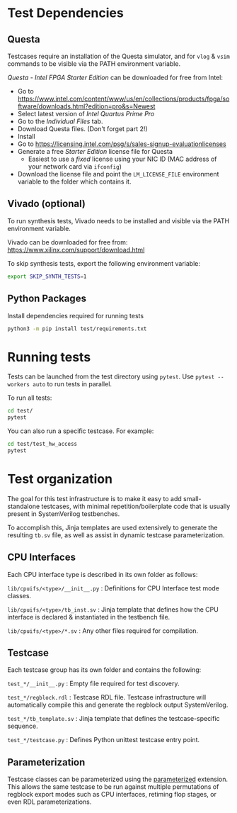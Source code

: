 
# Test Dependencies

## Questa

Testcases require an installation of the Questa simulator, and for `vlog` & `vsim`
commands to be visible via the PATH environment variable.

*Questa - Intel FPGA Starter Edition* can be downloaded for free from Intel:
* Go to https://www.intel.com/content/www/us/en/collections/products/fpga/software/downloads.html?edition=pro&s=Newest
* Select latest version of *Intel Quartus Prime Pro*
* Go to the *Individual Files* tab.
* Download Questa files. (Don't forget part 2!)
* Install
* Go to https://licensing.intel.com/psg/s/sales-signup-evaluationlicenses
* Generate a free *Starter Edition* license file for Questa
    * Easiest to use a *fixed* license using your NIC ID (MAC address of your network card via `ifconfig`)
* Download the license file and point the `LM_LICENSE_FILE` environment variable to the folder which contains it.


## Vivado (optional)

To run synthesis tests, Vivado needs to be installed and visible via the PATH environment variable.

Vivado can be downloaded for free from: https://www.xilinx.com/support/download.html

To skip synthesis tests, export the following environment variable:
```bash
export SKIP_SYNTH_TESTS=1
```



## Python Packages
Install dependencies required for running tests

```bash
python3 -m pip install test/requirements.txt
```



# Running tests

Tests can be launched from the test directory using `pytest`.
Use `pytest --workers auto` to run tests in parallel.

To run all tests:
```bash
cd test/
pytest
```

You can also run a specific testcase. For example:
```bash
cd test/test_hw_access
pytest
```



# Test organization

The goal for this test infrastructure is to make it easy to add small-standalone
testcases, with minimal repetition/boilerplate code that is usually present in
SystemVerilog testbenches.

To accomplish this, Jinja templates are used extensively to generate the
resulting `tb.sv` file, as well as assist in dynamic testcase parameterization.



## CPU Interfaces
Each CPU interface type is described in its own folder as follows:

`lib/cpuifs/<type>/__init__.py`
: Definitions for CPU Interface test mode classes.

`lib/cpuifs/<type>/tb_inst.sv`
: Jinja template that defines how the CPU interface is declared & instantiated in the testbench file.

`lib/cpuifs/<type>/*.sv`
: Any other files required for compilation.



## Testcase
Each testcase group has its own folder and contains the following:

`test_*/__init__.py`
: Empty file required for test discovery.

`test_*/regblock.rdl`
: Testcase RDL file. Testcase infrastructure will automatically compile this and generate the regblock output SystemVerilog.

`test_*/tb_template.sv`
: Jinja template that defines the testcase-specific sequence.

`test_*/testcase.py`
: Defines Python unittest testcase entry point.



## Parameterization
Testcase classes can be parameterized using the [parameterized](https://github.com/wolever/parameterized) extension. This allows the same testcase to be run against multiple permutations of regblock export modes such as CPU interfaces, retiming flop stages, or even RDL parameterizations.
